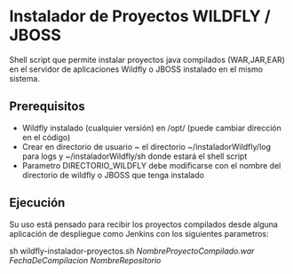 # Instalador de Proyectos WILDFLY / JBOSS

Shell script que permite instalar proyectos java compilados (WAR,JAR,EAR) en el servidor de aplicaciones Wildfly o JBOSS instalado en el mismo sistema.

## Prerequisitos

* Wildfly instalado (cualquier versión) en /opt/ (puede cambiar dirección en el código)
* Crear en directorio de usuario ~ el directorio ~/instaladorWildfly/log para logs y ~/instaladorWildfly/sh donde estará el shell script
* Parametro DIRECTORIO_WILDFLY debe modificarse con el nombre del directorio de wildfly o JBOSS que tenga instalado



## Ejecución

Su uso está pensado para recibir los proyectos compilados desde alguna aplicación de despliegue como Jenkins con los siguientes parametros:

sh wildfly-instalador-proyectos.sh _NombreProyectoCompilado.war_ _FechaDeCompilacion_ _NombreRepositorio_



